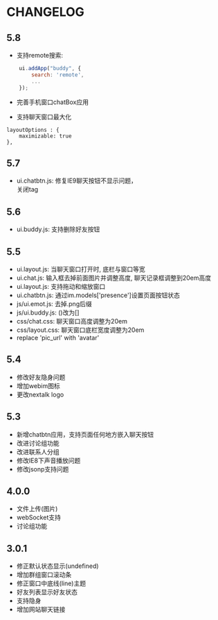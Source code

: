 
CHANGELOG
================================

5.8
---------------------------------
* 支持remote搜索:

```javascript
	ui.addApp("buddy", {
		search: 'remote',
		...
	});
```

* 完善手机窗口chatBox应用

* 支持聊天窗口最大化

```
layoutOptions : {
	maximizable: true
},
```

5.7
---------------------------------
* ui.chatbtn.js: 修复IE9聊天按钮不显示问题，</em></li>关闭tag

5.6
---------------------------------
* ui.buddy.js: 支持删除好友按钮

5.5
---------------------------------
* ui.layout.js: 当聊天窗口打开时, 底栏与窗口等宽
* ui.chat.js: 输入框去掉前面图片并调整高度, 聊天记录框调整到20em高度
* ui.layout.js: 支持拖动和缩放窗口
* ui.chatbtn.js: 通过im.models['presence']设置页面按钮状态
* js/ui.emot.js: 去掉.png后缀
* js/ui.buddy.js: ()改为[]
* css/chat.css: 聊天窗口高度调整为20em
* css/layout.css: 聊天窗口底栏宽度调整为20em
* replace 'pic_url' with 'avatar'


5.4
---------------------------------
*   修改好友隐身问题
*   增加webim图标
*   更改nextalk logo

5.3
---------------------------------
*   新增chatbtn应用，支持页面任何地方嵌入聊天按钮
*   改进讨论组功能
*   改进联系人分组
*   修改IE8下声音播放问题
*   修改jsonp支持问题

4.0.0
---------------------------------

*	文件上传(图片)
*	webSocket支持
*	讨论组功能

3.0.1
---------------------------------

*	修正默认状态显示(undefined)
*	增加群组窗口滚动条
*	修正窗口中底线(line)主题
*	好友列表显示好友状态
*	支持隐身
*	增加网站聊天链接
